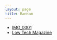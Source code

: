 ```yaml
---
layout: page
title: Random
---
```


- [IMG_0001](https://walzr.com/IMG_0001/)
- [Low Tech Magazine](https://solar.lowtechmagazine.com)